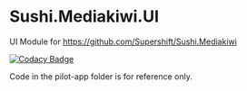 # Sushi.Mediakiwi.UI
UI Module for https://github.com/Supershift/Sushi.Mediakiwi

[![Codacy Badge](https://app.codacy.com/project/badge/Grade/4adb7b14e4694ab98f630da053d3c963)](https://www.codacy.com/gh/Supershift/Sushi.Mediakiwi.UI/dashboard?utm_source=github.com&amp;utm_medium=referral&amp;utm_content=Supershift/Sushi.Mediakiwi.UI&amp;utm_campaign=Badge_Grade)

Code in the pilot-app folder is for reference only.
